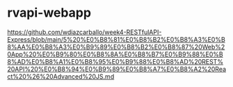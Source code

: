 # rvapi-webapp
https://github.com/wdiazcarballo/week4-RESTfulAPI-Express/blob/main/5%20%E0%B8%81%E0%B8%B2%E0%B8%A3%E0%B8%AA%E0%B8%A3%E0%B9%89%E0%B8%B2%E0%B8%87%20Web%20App%20%E0%B9%80%E0%B8%8A%E0%B8%B7%E0%B9%88%E0%B8%AD%E0%B8%A1%E0%B8%95%E0%B9%88%E0%B8%AD%20REST%20API%20%E0%B8%94%E0%B9%89%E0%B8%A7%E0%B8%A2%20React%20%26%20Advanced%20JS.md

